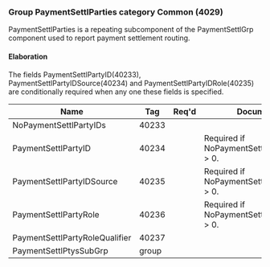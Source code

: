 ### Group PaymentSettlParties category Common (4029)

PaymentSettlParties is a repeating subcomponent of the PaymentSettlGrp component used to report payment settlement routing.

#### Elaboration

The fields PaymentSettlPartyID(40233), PaymentSettlPartyIDSource(40234) and PaymentSettlPartyIDRole(40235) are conditionally required when any one these fields is specified.

| Name                           | Tag   | Req'd | Documentation                                  |
|--------------------------------|-------|----------|------------------------------------------------|
| NoPaymentSettlPartyIDs         | 40233 |       |                                                |
| PaymentSettlPartyID            | 40234 |       | Required if NoPaymentSettlPartyIDs(40233) > 0. |
| PaymentSettlPartyIDSource      | 40235 |       | Required if NoPaymentSettlPartyIDs(40233) > 0. |
| PaymentSettlPartyRole          | 40236 |       | Required if NoPaymentSettlPartyIDs(40233) > 0. |
| PaymentSettlPartyRoleQualifier | 40237 |       |                                                |
| PaymentSettlPtysSubGrp         | group |       |                                                |

